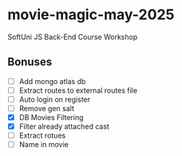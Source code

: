 # movie-magic-may-2025
SoftUni JS Back-End Course Workshop

## Bonuses
 - [ ] Add mongo atlas db
 - [ ] Extract routes to external routes file
 - [ ] Auto login on register
 - [ ] Remove gen salt
 - [x] DB Movies Filtering
 - [x] Filter already attached cast
 - [ ] Extract rotues
 - [ ] Name in movie
